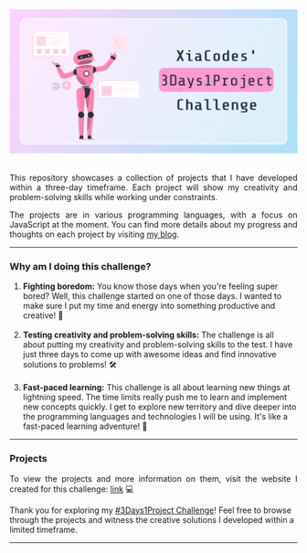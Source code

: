 <div align=center>
  <img src="banner.png" alt="challenge's banner" width=800 /> 
</div>
<br>
<p align=justify>
  This repository showcases a collection of projects that I have developed within a three-day timeframe. Each project will show my creativity and problem-solving skills while working under constraints.
</p>

<p align=justify>
  The projects are in various programming languages, with a focus on JavaScript at the moment. You can find more details about my progress and thoughts on each project by visiting <a href="https://izicodes.tumblr.com/tagged/3days1project" target="_blank">my blog</a>.
</p>

--------

<h3>Why am I doing this challenge?</h3>
<ol>
  <li><b>Fighting boredom:</b> You know those days when you're feeling super bored? Well, this challenge started on one of those days. I wanted to make sure I put my time and energy into something productive and creative! 🎨</li> <br>
  <li><b>Testing creativity and problem-solving skills:</b>  The challenge is all about putting my creativity and problem-solving skills to the test. I have just three days to come up with awesome ideas and find innovative solutions to problems! 🛠️</li> <br>
  <li><b>Fast-paced learning:</b> This challenge is all about learning new things at lightning speed. The time limits really push me to learn and implement new concepts quickly. I get to explore new territory and dive deeper into the programming languages and technologies I will be using. It's like a fast-paced learning adventure! 🚀</li>
</ol>

--------

<h3>Projects</h3>
<p align=justify>
  To view the projects and more information on them, visit the website I created for this challenge: <a href="https://xiacodes-3days1project.neocities.org/" target="_blank">link</a> 💻
</p>

Thank you for exploring my <a href="https://izicodes.tumblr.com/tagged/3days1project" target="_blank">#3Days1Project Challenge</a>! Feel free to browse through the projects and witness the creative solutions I developed within a limited timeframe.

--------
